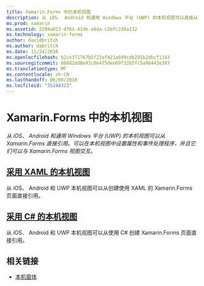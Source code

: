 ```yaml
---
title: Xamarin.Forms 中的本机视图
description: 从 iOS、 Android 和通用 Windows 平台 (UWP) 的本机视图可以直接从 Xamarin.Forms 引用，并且它们可以与 Xamarin.Forms 视图交互。
ms.prod: xamarin
ms.assetid: 2294a023-d763-41de-a9da-c2bfc239a132
ms.technology: xamarin-forms
author: davidbritch
ms.author: dabritch
ms.date: 11/24/2016
ms.openlocfilehash: b2ce371767b5f22af421ab99cdb291b2dbcf1143
ms.sourcegitcommit: 66682dd8e93c0e4f5dee69f32b5fc5a96443e307
ms.translationtype: MT
ms.contentlocale: zh-CN
ms.lasthandoff: 06/08/2018
ms.locfileid: "35244323"
---
```

# <a name="native-views-in-xamarinforms"></a>Xamarin.Forms 中的本机视图

_从 iOS、 Android 和通用 Windows 平台 (UWP) 的本机视图可以从 Xamarin.Forms 直接引用。可以在本机视图中设置属性和事件处理程序，并且它们可以与 Xamarin.Forms 视图交互。_

## <a name="native-views-in-xamlxamlmd"></a>[采用 XAML 的本机视图](xaml.md)

从 iOS、 Android 和 UWP 本机视图可以从创建使用 XAML 的 Xamarin.Forms 页面直接引用。

## <a name="native-views-in-ccodemd"></a>[采用 C# 的本机视图](code.md)

从 iOS、 Android 和 UWP 本机视图可以从使用 C# 创建 Xamarin.Forms 页面直接引用。


## <a name="related-links"></a>相关链接

- [本机窗体](~/xamarin-forms/platform/native-forms.md)
